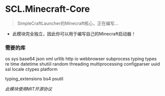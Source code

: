 # SCL.Minecraft-Core
>SimpleCraftLauncher的Minecraft核心，正在编写...
- 此模块完全独立，因此你可以用于编写自己的Minecraft启动器！

### 需要的库
os sys base64 json xml urllib http io webbrowser subprocess typing types re time datetime shutiil random threading multiprocessing configparser uuid ssl locale ctypes platform 

typing_extensions bs4 psutil


*此模块使用MIT开源协议*